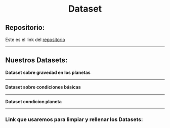 
<h1 align="center">	Dataset</h1>

<h2>Repositorio:</h2>

Este es el link del [repositorio](https://github.com/albabernal03/Dataset)

***
<h2>Nuestros Datasets:</h2>


**Dataset sobre gravedad en los planetas**
***
**Dataset sobre condiciones básicas**
***
**Dataset condicion planeta**
***

<h3>Link que usaremos para limpiar y rellenar los Datasets:</h3>

